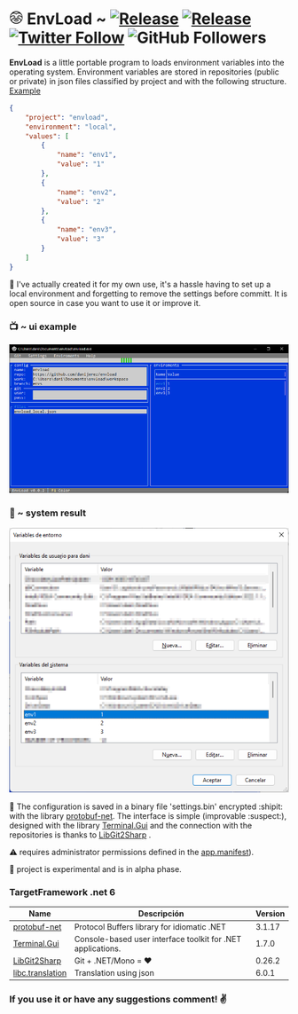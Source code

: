 # <img src="img/perezoso.png" height = "25"> EnvLoad ~ [![Release](https://img.shields.io/badge/alpha-v0.0.3-orange)](https://github.com/danijerez/envload/releases) [![Release](https://img.shields.io/badge/dotnet-6.0-purple)](https://dotnet.microsoft.com/en-us/download/dotnet/6.0) [![Twitter Follow](https://img.shields.io/twitter/follow/d4nijerez?style=social)](https://twitter.com/d4nijerez) ![GitHub Followers](https://img.shields.io/github/followers/danijerez?style=social) 

<b>EnvLoad</b> is a little portable program to loads environment variables into the operating system.
Environment variables are stored in repositories (public or private) in json files classified by project and with the following structure.
[Example](https://github.com/danijerez/envload/blob/envs/envload_local.json)
```json
{
    "project": "envload",
    "environment": "local",
    "values": [
        {
            "name": "env1",
            "value": "1"
        },
        {
            "name": "env2",
            "value": "2"
        },
        {
            "name": "env3",
            "value": "3"
        }
    ]
}
```

:moyai: I've actually created it for my own use, it's a hassle having to set up a local environment and forgetting to remove the settings before committ. It is open source in case you want to use it or improve it.

### :tv: ~ ui example
<img src="img/envload.png"> 

### :page_with_curl: ~ system result
<img src="img/system_envs.png">

:floppy_disk: The configuration is saved in a binary file 'settings.bin' encrypted :shipit: with the library [protobuf-net](https://github.com/protobuf-net/protobuf-net). The interface is simple (improvable :suspect:), designed with the library [Terminal.Gui](https://github.com/migueldeicaza/gui.cs/) and the connection with the repositories is thanks to [LibGit2Sharp](https://github.com/libgit2/libgit2sharp/) .

:warning: requires administrator permissions defined in the [app.manifest](https://github.com/danijerez/envload/blob/main/src/app.manifest)).

:construction: project is experimental and is in alpha phase.

### TargetFramework .net 6
| Name        | Descripción | Version     |
| ----------- | ----------- | ----------- |
| [protobuf-net](https://github.com/protobuf-net/protobuf-net)          | Protocol Buffers library for idiomatic .NET                        |3.1.17|
| [Terminal.Gui](https://github.com/migueldeicaza/gui.cs/)              | Console-based user interface toolkit for .NET applications.        |1.7.0|
| [LibGit2Sharp](https://github.com/libgit2/libgit2sharp/)              | Git + .NET/Mono = ❤                                               |0.26.2|
| [libc.translation](https://github.com/saeidjoker/libc.translation/)   | Translation using json                                             |6.0.1|

### If you use it or have any suggestions comment! ✌️
